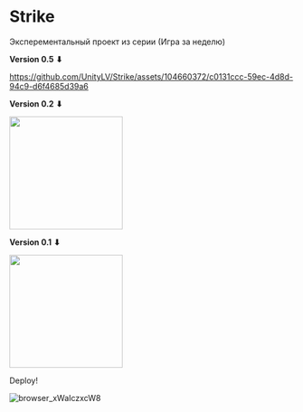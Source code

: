 # Strike

Эксперементальный проект из серии (Игра за неделю)

**Version 0.5** **⬇**

https://github.com/UnityLV/Strike/assets/104660372/c0131ccc-59ec-4d8d-94c9-d6f4685d39a6

**Version 0.2** **⬇**

<img src="https://i.imgur.com/Ase3tcM.gif" width="200" />

**Version 0.1** **⬇**

<img src="https://i.imgur.com/fiqaoCe.gif" width="200" />

Deploy!

![browser_xWaIczxcW8](https://github.com/UnityLV/Strike/assets/104660372/78d1a040-7266-4f89-9736-240fe574b745)

